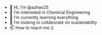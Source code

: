- 👋 Hi, I’m @azhao25
- 👀 I’m interested in Chemical Engineering
- 🌱 I’m currently learning everything
- 💞️ I’m looking to collaborate on sustainability
- 📫 How to reach me ()

<!---
azhao25/azhao25 is a ✨ special ✨ repository because its `README.md` (this file) appears on your GitHub profile.
You can click the Preview link to take a look at your changes.
--->
